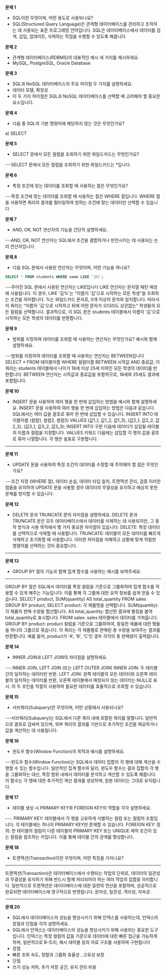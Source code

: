 **문제 1**

- SQL이란 무엇이며, 어떤 용도로 사용되나요?
- SQL(Structured Query Language)은 관계형 데이터베이스를 관리하고 조작하는 데 사용되는 표준 프로그래밍 언어입니다. SQL은 데이터베이스에서 데이터를 검색, 삽입, 업데이트, 삭제하는 작업을 수행할 수 있도록 해줍니다

**문제 2**

- 관계형 데이터베이스(RDBMS)의 대표적인 예시 세 가지를 제시하세요.
- MySQL, PostgreSQL, Oracle Database

**문제 3**

- SQL과 NoSQL 데이터베이스의 주요 차이점 두 가지를 설명하세요.
- 데이터 모델, 확장성
- 이 두 가지 차이점은 SQL과 NoSQL 데이터베이스를 선택할 때 고려해야 할 중요한 요소입니다.

**문제 4**

- 다음 중 SQL의 기본 명령어에 해당하지 않는 것은 무엇인가요?

a) SELECT


**문제 5**

- SELECT 문에서 모든 컬럼을 조회하기 위한 와일드카드는 무엇인가요?

---SELECT 문에서 모든 컬럼을 조회하기 위한 와일드카드는 *입니다.

**문제 6**

- 특정 조건에 맞는 데이터를 조회할 때 사용하는 절은 무엇인가요?

---특정 조건에 맞는 데이터를 조회할 때 사용하는 절은 WHERE 절입니다. WHERE 절을 사용하면 쿼리의 결과를 필터링하여 원하는 조건에 맞는 데이터만 선택할 수 있습니다

**문제 7**

- AND, OR, NOT 연산자의 기능을 간단히 설명하세요.

---AND, OR, NOT 연산자는 SQL에서 조건을 결합하거나 반전시키는 데 사용되는 논리 연산자입니다

**문제 8**

- 다음 SQL 문에서 사용된 연산자는 무엇이며, 어떤 기능을 하나요?

```sql
SELECT * FROM students WHERE name LIKE '김%';
```

---주어진 SQL 문에서 사용된 연산자는 LIKE입니다
LIKE 연산자는 문자열 패턴 매칭에 사용됩니다. 이 경우, LIKE '김%'는 "이름이 '김'으로 시작하는 모든 학생"을 조회하는 조건을 의미합니다.
%는 와일드카드 문자로, 0개 이상의 문자와 일치합니다. 따라서 이 쿼리는 "이름이 '김'으로 시작하고 뒤에 어떤 문자가 오더라도 상관없는" 학생들의 모든 컬럼을 선택합니다.
결과적으로, 이 SQL 문은 students 테이블에서 이름이 '김'으로 시작하는 모든 학생의 데이터를 반환합니다.


**문제 9**

- 범위를 지정하여 데이터를 조회할 때 사용하는 연산자는 무엇인가요? 예시와 함께 설명하세요.

---범위를 지정하여 데이터를 조회할 때 사용하는 연산자는 BETWEEN입니다
SELECT * FROM 테이블이름
WHERE 컬럼이름 BETWEEN 시작값 AND 종료값;
이 쿼리는 students 테이블에서 나이가 18세 이상 25세 이하인 모든 학생의 데이터를 반환합니다. BETWEEN 연산자는 시작값과 종료값을 포함하므로, 18세와 25세도 결과에 포함됩니다.

**문제 10**

- INSERT 문을 사용하여 여러 행을 한 번에 삽입하는 방법을 예시와 함께 설명하세요.
INSERT 문을 사용하여 여러 행을 한 번에 삽입하는 방법은 다음과 같습니다. SQL에서는 여러 값을 괄호로 묶어 한 번에 삽입할 수 있습니다.
INSERT INTO 테이블이름 (컬럼1, 컬럼2, 컬럼3)
VALUES 
    (값1_1, 값1_2, 값1_3),
    (값2_1, 값2_2, 값2_3),
    (값3_1, 값3_2, 값3_3);
INSERT INTO 구문 다음에 데이터가 삽입될 테이블의 이름과 컬럼을 지정합니다.
VALUES 키워드 다음에는 삽입할 각 행의 값을 괄호로 묶어 나열합니다. 각 행은 쉼표로 구분합니다.
---

**문제 11**

- UPDATE 문을 사용하여 특정 조건의 데이터를 수정할 때 주의해야 할 점은 무엇인가요?

---조건 지정 (WHERE 절), 데이터 손실, 데이터 타입 일치, 트랜잭션 관리, 검증
이러한 점들을 유의하여 UPDATE 문을 사용할 경우 데이터의 무결성을 유지하고 예상치 못한 문제를 방지할 수 있습니다.

**문제 12**

- DELETE 문과 TRUNCATE 문의 차이점을 설명하세요.
DELETE 문과 TRUNCATE 문은 모두 데이터베이스에서 데이터를 삭제하는 데 사용되지만, 그 동작 방식과 사용 목적에서 몇 가지 중요한 차이점이 있습니다:
DELETE: 특정 데이터를 선택적으로 삭제할 때 사용합니다.
TRUNCATE: 테이블의 모든 데이터를 빠르게 삭제하고 초기화할 때 사용합니다.
이러한 차이점을 이해하고 상황에 맞게 적절한 명령어를 선택하는 것이 중요합니다.
---

**문제 13**

- GROUP BY 절의 기능과 함께 집계 함수를 사용하는 예시를 보여주세요.

---
GROUP BY 절은 SQL에서 데이터를 특정 컬럼을 기준으로 그룹화하여 집계 함수를 적용할 수 있게 해주는 기능입니다. 이를 통해 각 그룹에 대한 요약 정보를 쉽게 얻을 수 있습니다.
SELECT product, SUM(quantity) AS total_quantity
FROM sales
GROUP BY product;
SELECT product: 각 제품명을 선택합니다.
SUM(quantity): 각 제품의 판매 수량을 합산합니다.
AS total_quantity: 합산한 결과에 별칭을 붙여 total_quantity로 표시합니다.
FROM sales: sales 테이블에서 데이터를 가져옵니다.
GROUP BY product: product 컬럼을 기준으로 그룹화하여, 동일한 제품에 대한 행들을 하나의 그룹으로 묶습니다.
이 쿼리는 각 제품별로 판매된 총 수량을 보여주는 결과를 반환합니다. 예를 들어, product가 'A', 'B', 'C'인 경우 각각의 총 판매량이 출력됩니다.



**문제 14**

- INNER JOIN과 LEFT JOIN의 차이점을 설명하세요.

--- INNER JOIN, LEFT JOIN (또는 LEFT OUTER JOIN)
INNER JOIN: 두 테이블 간의 일치하는 데이터만 반환.
LEFT JOIN: 왼쪽 테이블의 모든 데이터와 오른쪽 테이블의 일치하는 데이터를 반환, 오른쪽 테이블에서 매칭되지 않는 데이터는 NULL로 표시.
이 두 조인을 적절히 사용하여 필요한 데이터를 효율적으로 조회할 수 있습니다.

**문제 15**

- 서브쿼리(Subquery)란 무엇이며, 어떤 상황에서 사용되나요?

---서브쿼리(Subquery)는 SQL에서 다른 쿼리 내에 포함된 쿼리를 말합니다. 일반적으로 괄호로 감싸져 있으며, 외부 쿼리의 결과를 기반으로 추가적인 조건을 제공하거나 값을 계산하는 데 사용됩니다.

**문제 16**

- 윈도우 함수(Window Function)의 목적과 예시를 설명하세요.

---윈도우 함수(Window Function)는 SQL에서 데이터 집합의 각 행에 대해 계산을 수행할 수 있는 함수입니다. 일반적인 집계 함수와 달리, 윈도우 함수는 결과 집합의 각 행을 그룹화하는 대신, 특정 범위 내에서 데이터를 분석하고 계산할 수 있도록 해줍니다. 이 함수는 각 행에 대한 추가적인 계산 결과를 생성하며, 원본 데이터는 그대로 유지됩니다.

**문제 17**

- 테이블 생성 시 PRIMARY KEY와 FOREIGN KEY의 역할을 각각 설명하세요.

---. PRIMARY KEY:
테이블에서 각 행을 고유하게 식별하는 컬럼 또는 컬럼의 조합입니다. 각 테이블에는 하나의 PRIMARY KEY만 존재할 수 있습니다.
FOREIGN KEY:
정의: 한 테이블의 컬럼이 다른 테이블의 PRIMARY KEY 또는 UNIQUE 제약 조건이 있는 컬럼을 참조하는 키입니다. 이를 통해 테이블 간의 관계를 형성합니다.


**문제 18**

- 트랜잭션(Transaction)이란 무엇이며, 어떤 특징을 가지나요?

---
트랜잭션(Transaction)은 데이터베이스에서 수행되는 작업의 단위로, 데이터의 일관성과 무결성을 유지하기 위해 반드시 함께 처리되어야 하는 여러 작업의 집합을 의미합니다. 일반적으로 트랜잭션은 데이터베이스에 대한 일련의 연산을 포함하며, 성공적으로 완료되면 데이터베이스에 영구적으로 반영됩니다.
원자성, 일관성, 격리성, 지속성
.

---

**문제 20**

- SQL에서 데이터베이스의 성능을 향상시키기 위해 인덱스를 사용하는데, 인덱스의 장점과 단점을 각각 설명하세요.
- SQL에서 인덱스는 데이터베이스의 성능을 향상시키기 위해 사용되는 중요한 도구입니다. 인덱스는 특정 컬럼의 값을 기준으로 데이터에 대한 빠른 접근을 가능하게 하며, 일반적으로 B-트리, 해시 테이블 등의 자료 구조를 사용하여 구현됩니다
- 장점
- 빠른 조회 속도, 정렬과 그룹화 효율성 , 고유성 보장
- 단점
- 쓰기 성능 저하, 추가 저장 공간, 유지 관리 비용
